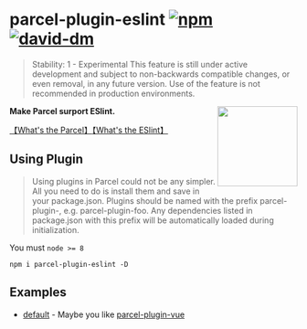 # parcel-plugin-eslint [![npm](https://img.shields.io/npm/v/parcel-plugin-eslint.svg)](https://www.npmjs.com/package/parcel-plugin-eslint) [![david-dm](https://david-dm.org/parcel-bundler/parcel.svg)](https://david-dm.org/lc60005457/parcel-plugin-eslint)

> Stability: 1 - Experimental This feature is still under active development and subject to non-backwards compatible changes, or even removal, in any future version. Use of the feature is not recommended in production environments.

<img src="http://img.souche.com/f2e/3a1e03cd7e9bbb748270de9a84db26f3.png" align="right" width="140">

__Make Parcel surport ESlint.__

[【What's the Parcel】](https://parceljs.org/)[【What's the ESlint】](https://eslint.org/)

## Using Plugin

> Using plugins in Parcel could not be any simpler. All you need to do is install them and save in your package.json. Plugins should be named with the prefix parcel-plugin-, e.g. parcel-plugin-foo. Any dependencies listed in package.json with this prefix will be automatically loaded during initialization.

You must `node >= 8`

```
npm i parcel-plugin-eslint -D
```

## Examples

* [default](https://github.com/lc60005457/parcel-plugin-vue) - Maybe you like [parcel-plugin-vue](https://github.com/lc60005457/parcel-plugin-vue)

